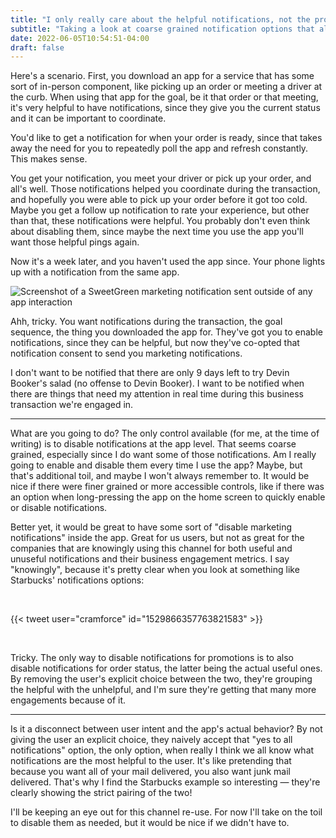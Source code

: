 ```yaml
---
title: "I only really care about the helpful notifications, not the promotional ones"
subtitle: "Taking a look at coarse grained notification options that allow apps to sneak in marketing notifications"
date: 2022-06-05T10:54:51-04:00
draft: false
---
```


Here's a scenario. First, you download an app for a service that has some sort
of in-person component, like picking up an order or meeting a driver at the
curb. When using that app for the goal, be it that order or that meeting, it's
very helpful to have notifications, since they give you the current status
and it can be important to coordinate.

You'd like to get a notification for when your order is ready, since that takes
away the need for you to repeatedly poll the app and refresh constantly. This
makes sense.

You get your notification, you meet your driver or pick up your order, and all's
well. Those notifications helped you coordinate during the transaction, and
hopefully you were able to pick up your order before it got too cold.  Maybe you
get a follow up notification to rate your experience, but other than that, these
notifications were helpful. You probably don't even think about disabling them,
since maybe the next time you use the app you'll want those helpful pings again.

Now it's a week later, and you haven't used the app since. Your phone lights up
with a notification from the same app.

![Screenshot of a SweetGreen marketing notification sent outside of any app interaction](sweetgreen.PNG)

Ahh, tricky. You want notifications during the transaction, the goal sequence,
the thing you downloaded the app for. They've got you to enable notifications,
since they can be helpful, but now they've co-opted that notification consent to
send you marketing notifications.

I don't want to be notified that there are only 9 days left to try Devin
Booker's salad (no offense to Devin Booker). I want to be notified when there
are things that need my attention in real time during this business transaction
we're engaged in.

-----

What are you going to do? The only control available (for me, at the time of
writing) is to disable notifications at the app level. That seems coarse
grained, especially since I do want some of those notifications. Am I really
going to enable and disable them every time I use the app? Maybe, but that's
additional toil, and maybe I won't always remember to. It would be nice if there were finer grained or more accessible controls, like
if there was an option when long-pressing the app on the home screen to quickly
enable or disable notifications.

Better yet, it would be great to have some sort of "disable marketing
notifications" inside the app. Great for us users, but not as great for the
companies that are knowingly using this channel for both useful and unuseful
notifications and their business engagement metrics. I say "knowingly", because
it's pretty clear when you look at something like Starbucks' notifications
options:

<br>

{{< tweet user="cramforce" id="1529866357763821583" >}}

<br>

Tricky. The only way to disable notifications for promotions is to also disable
notifications for order status, the latter being the actual useful ones. By
removing the user's explicit choice between the two, they're grouping the
helpful with the unhelpful, and I'm sure they're getting that many more
engagements because of it.

-----

Is it a disconnect between user intent and the app's actual behavior? By
not giving the user an explicit choice, they naively accept that "yes to
all notifications" option, the only option, when really I think we all
know what notifications are the most helpful to the user. It's like pretending
that because you want all of your mail delivered, you also want junk mail
delivered. That's why I find the Starbucks example so interesting — they're
clearly showing the strict pairing of the two!

I'll be keeping an eye out for this channel re-use. For now I'll take on the
toil to disable them as needed, but it would be nice if we didn't have to.
